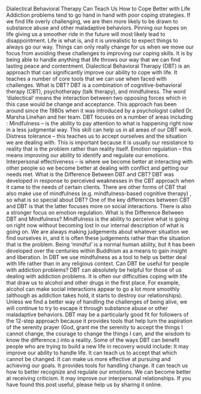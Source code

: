 Dialectical Behavioral Therapy Can Teach Us How to Cope Better with Life
Addiction problems tend to go hand in hand with poor coping strategies. If we find life overly challenging, we are then more likely to be drawn to substance abuse and other maladaptive behaviors.
Pinning our hopes on life giving us a smoother ride in the future will most likely lead to disappointment. Life is what is, and it is unrealistic to expect things to always go our way. Things can only really change for us when we move our focus from avoiding these challenges to improving our coping skills. It is by being able to handle anything that life throws our way that we can find lasting peace and contentment.
Dialectical Behavioral Therapy (DBT) is an approach that can significantly improve our ability to cope with life. It teaches a number of core tools that we can use when faced with challenges.
What is DBT?
DBT is a combination of cognitive-behavioral therapy (CBT), psychotherapy (talk therapy), and mindfulness. The word ‘dialectical’ means the interaction between two opposing forces which in this case would be change and acceptance. This approach has been around since the 1980s when it was introduced by a psychologist called Dr. Marsha Linehan and her team. DBT focuses on a number of areas including :
Mindfulness – is the ability to pay attention to what is happening right now in a less judgmental way. This skill can help us in all areas of our DBT work.
Distress tolerance – this teaches us to accept ourselves and the situation we are dealing with. This is important because it is usually our resistance to reality that is the problem rather than reality itself.
Emotion regulation – this means improving our ability to identify and regulate our emotions.
Interpersonal effectiveness – is where we become better at interacting with other people so we become better at dealing with conflict and getting our needs met.
What is the Difference Between DBT and CBT?
DBT was developed in response to perceived weaknesses in the CBT approach when it came to the needs of certain clients. There are other forms of CBT that also make use of mindfulness (e.g. mindfulness-based cognitive therapy) , so what is so special about DBT?  One of the key differences between CBT and DBT is that the latter focuses more on social interactions. There is also a stronger focus on emotion regulation.
What is the Difference Between DBT and Mindfulness?
Mindfulness is the ability to perceive what is going on right now without becoming lost in our internal description of what is going on. We are always making judgements about whatever situation we find ourselves in, and it is often these judgements rather than the situation that is the problem.
Being ‘mindful’ is a normal human ability, but it has been developed over the centuries within Buddhism as a means to gain insight and liberation. In DBT we use mindfulness as a tool to help us better deal with life rather than in any religious context.
Can DBT be useful for people with addiction problems?
DBT can absolutely be helpful for those of us dealing with addiction problems. It is often our difficulties coping with life that draw us to alcohol and other drugs in the first place. For example, alcohol can make social interactions appear to go a lot more smoothly (although as addiction takes hold, it starts to destroy our relationships). Unless we find a better way of handling the challenges of being alive, we will continue to try to escape it through substance abuse or other maladaptive behaviors.
DBT may be a particularly good fit for followers of the 12-step approach  because it provides tools that help turn the aspiration of the serenity prayer (God, grant me the serenity to accept the things I cannot change, the courage to change the things I can, and the wisdom to know the difference.) into a reality.
Some of the ways DBT can benefit people who are trying to build a new life in recovery would include:
It may improve our ability to handle life.
It can teach us to accept that which cannot be changed.
It can make us more effective at pursuing and achieving our goals.
It provides tools for handling change.
It can teach us how to better recognize and regulate our emotions.
We can become better at receiving criticism.
It may improve our interpersonal relationships.
If you have found this post useful, please help us by sharing it online.
